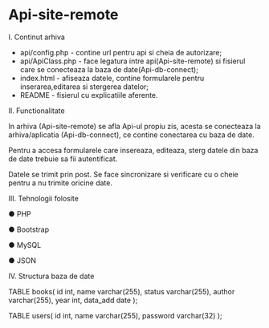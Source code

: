 # Api-site-remote


I. Continut arhiva

- api/config.php - contine url pentru api si cheia de autorizare;
- api/ApiClass.php - face legatura intre api(Api-site-remote) si fisierul care se conecteaza la baza de date(Api-db-connect);
- index.html - afiseaza datele, contine formularele pentru inserarea,editarea si stergerea datelor;
- README - fisierul cu explicatiile aferente.



II. Functionalitate

In arhiva (Api-site-remote) se afla Api-ul propiu zis, acesta se conecteaza la arhiva/aplicatia (Api-db-connect), ce contine conectarea cu baza de date.

Pentru a accesa formularele care insereaza, editeaza, sterg datele din baza de date trebuie sa fii autentificat.

Datele se trimit prin post. Se face sincronizare si verificare cu o cheie pentru a nu trimite oricine date.


III. Tehnologii folosite

●     PHP

●     Bootstrap

●     MySQL

●     JSON

IV. Structura baza de date


TABLE books(
id int,
name varchar(255),
status varchar(255),
author varchar(255),
year int,
data_add date
);

TABLE users(
id int,
name varchar(255),
password varchar(32)
);

